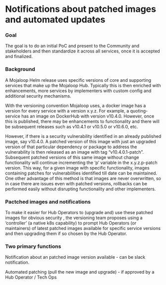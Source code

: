 # Notifications about patched images and automated updates

### Goal
The goal is to do an initial PoC and present to the Community and stakeholders and then standardize it across all services, once it is accepted and finalized.

### Background
A Mojaloop Helm release uses specific versions of core and supporting services that make up the Mojaloop Hub. Typically this is then enriched with enhancements, more services by implementers with custom config and additional security mechanisms.

With the versioning convention Mojaloop uses, a docker image has a version for every service with a version x.y.z. For example, a quoting-service has an image on DockerHub with version v10.4.0. However, once this is published, there may be enhancements to functionality and there will be subsequent releases such as v10.4.1 or v10.5.0 or v10.6.0, etc.

However, if there is a security vulnerability identified in an already published image, say v10.4.0. A patched version of this image with just an upgraded version of that particular dependency or package to address the vulnerability is then released as an image with tag “v10.4.0.1-patch”. Subsequent patched versions of this same image without change functionality will continue incrementing the ‘p’ variable in the x.y.z.p-patch version. This way, for a given image with specific functionality, images containing patches for vulnerabilities identified till date can be maintained. One other advantage of this method is that images are never overwritten, so in case there are issues even with patched versions, rollbacks can be performed easily without disrupting functionality and other implementers.

### Pactched images and notifications
To make it easier for Hub Operators to (upgrade and) use these patched images for obvious security , the versioning team proposes using a ‘controller’ (a native k8s capability) to prompt Hub Operators (or maintainers) of latest patched images available for specific service versions and then upgrading them if so chosen by the Hub Operator.

### Two primary functions

Notification about an patched image version available - can be slack notification.

Automated patching (pull the new image and upgrade) - if approved by a Hub Operator / Tech Ops
